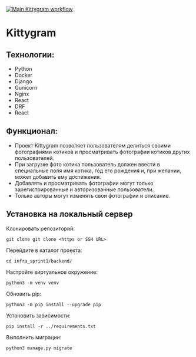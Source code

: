 [![Main Kittygram workflow](https://github.com/yapduser/kittygram_final/actions/workflows/main.yml/badge.svg)](https://github.com/yapduser/kittygram_final/actions/workflows/main.yml)

# Kittygram

## Технологии:

- Python
- Docker
- Django
- Gunicorn
- Nginx
- React
- DRF
- React

## Функционал:

- Проект Kittygram позволяет пользователям делиться своими фотографиями котиков и просматривать фотографии котиков других пользователей.
- При загрузке фото котика пользователь должен ввести в специальные поля имя котика, год его рождения и, при желании, может добавить ему достижения.
- Добавлять и просматривать фотографии могут только зарегистрированные и авторизованные пользователи.
- Только авторы могут изменять свои фотографии и описание.

##  Установка на локальный сервер

Клонировать репозиторий:
```shell
git clone git clone <https or SSH URL>
```

Перейдите в каталог проекта:
```shell
cd infra_sprint1/backend/
```

Настройте виртуальное окружение:

```shell
python3 -m venv venv
```

Обновить pip:
```shell
python3 -m pip install --upgrade pip
```

Установить зависимости:
```shell
pip install -r ../requirements.txt
```

Выполнить миграции:
```shell
python3 manage.py migrate
```